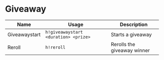 # Giveaway

| Name          | Usage                                | Description                 |
| ------------- | ------------------------------------ | --------------------------- |
| Giveawaystart | `h!giveawaystart <duration> <prize>` | Starts a giveaway           |
| Reroll        | `h!reroll`                           | Rerolls the giveaway winner |
